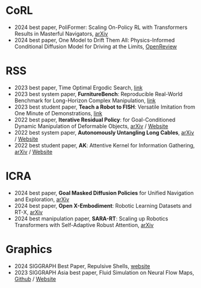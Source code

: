 # CoRL
- 2024 best paper, PoliFormer: Scaling On-Policy RL with Transformers Results in Masterful Navigators, [arXiv](https://arxiv.org/abs/2406.20083)
- 2024 best paper, One Model to Drift Them All: Physics-Informed Conditional Diffusion Model for Driving at the Limits, [OpenReview](https://openreview.net/forum?id=0gDbaEtVrd)

# RSS
- 2023 best paper, Time Optimal Ergodic Search, [link](https://roboticsconference.org/2023/program/papers/082/)
- 2023 best system paper, **FurnitureBench**: Reproducible Real-World Benchmark for Long-Horizon Complex Manipulation, [link](https://roboticsconference.org/2023/program/papers/041/)
- 2023 best student paper, **Teach a Robot to FISH**: Versatile Imitation from One Minute of Demonstrations, [link](https://roboticsconference.org/2023/program/papers/009/)
- 2022 best paper, **Iterative Residual Policy**: for Goal-Conditioned Dynamic Manipulation of Deformable Objects, [arXiv](https://arxiv.org/abs/2203.00663) / [Website](https://irp.cs.columbia.edu/)
- 2022 best system paper, **Autonomously Untangling Long Cables**, [arXiv](https://arxiv.org/abs/2207.07813) / [Website](https://sites.google.com/view/rss-2022-untangling/home)
- 2022 best student paper, **AK**: Attentive Kernel for Information Gathering, [arXiv](https://arxiv.org/abs/2205.06426) / [Website](https://wchen-robotics.com/attentive_kernels/)

# ICRA
- 2024 best paper, **Goal Masked Diffusion Policies** for Unified Navigation and Exploration, [arXiv](https://arxiv.org/abs/2310.07896)
- 2024 best paper, **Open X-Embodiment**: Robotic Learning Datasets and RT-X, [arXiv](https://arxiv.org/abs/2310.08864)
- 2024 best manipulation paper, **SARA-RT**: Scaling up Robotics Transformers with Self-Adaptive Robust Attention, [arXiv](https://arxiv.org/abs/2312.01990)

# Graphics
- 2024 SIGGRAPH Best Paper, Repulsive Shells, [website](https://www.cs.cmu.edu/~kmcrane/Projects/RepulsiveShells/index.html)
- 2023 SIGGRAPH Asia best paper, Fluid Simulation on Neural Flow Maps, [Github](https://github.com/yitongdeng-projects/neural_flow_maps_code) / [Website](https://yitongdeng-projects.github.io/neural_flow_maps_webpage/)
